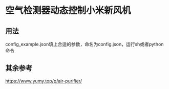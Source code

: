 # 空气检测器动态控制小米新风机

## 用法

config_example.json填上合适的参数，命名为config.json，运行sh或者python命令

## 其余参考

https://www.yumy.top/p/air-purifier/